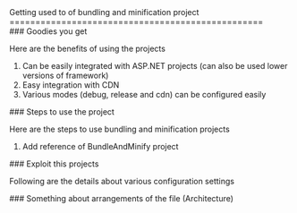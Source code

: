 <article>
Getting used to of bundling and minification project
=================================================
<section>
### Goodies you get

Here are the benefits of using the projects

1.  Can be easily integrated with ASP.NET projects (can also be used lower versions of framework)
2.  Easy integration with CDN
3.  Various modes (debug, release and cdn) can be configured easily

</section>
<section>
### Steps to use the project

Here are the steps to use bundling and minification projects

1.  Add reference of BundleAndMinify project

</section>
<section>
### Exploit this projects

Following are the details about various configuration settings

</section>
<section>
### Something about arrangements of the file (Architecture)
</section>
</article>